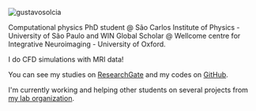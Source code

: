 ![gustavosolcia](http://2.gravatar.com/avatar/0ed0a342e546929d5c6aca04d82068d4)
<br/>

Computational physics PhD student @ São Carlos Institute of Physics - University of São Paulo and WIN Global Scholar @ Wellcome centre for Integrative Neuroimaging - University of Oxford.

I do CFD simulations with MRI data!

You can see my studies on [ResearchGate](https://www.researchgate.net/profile/Gustavo_Solcia) and my codes on [GitHub](https://github.com/GustavoSolcia).

I'm currently working and helping other students on several projects from [my lab organization](https://github.com/CIERMag-FFPaivaStudents).
